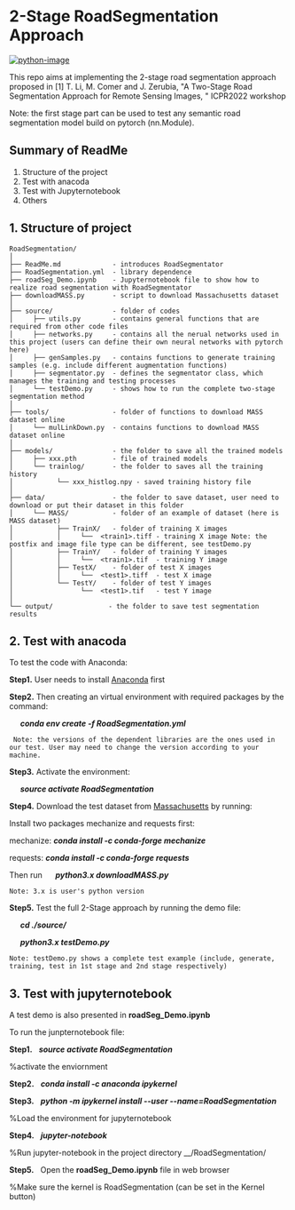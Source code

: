 # 2-Stage RoadSegmentation Approach

[![python-image]][python-url]

This repo aims at implementing the 2-stage road segmentation approach proposed in [1] T. Li, M. Comer and J. Zerubia, "A Two-Stage Road Segmentation Approach for Remote Sensing Images, " ICPR2022 workshop

Note: the first stage part can be used to test any semantic road segmentation model build on pytorch (nn.Module).

## Summary of ReadMe

1. Structure of the project
2. Test with anacoda
3. Test with Jupyternotebook 
4. Others


## 1. Structure of project
  ```
RoadSegmentation/
│
├── ReadMe.md             - introduces RoadSegmentator
├── RoadSegmentation.yml  - library dependence
├── roadSeg_Demo.ipynb    - Jupyternotebook file to show how to realize road segmentation with RoadSegmentator
├── downloadMASS.py       - script to download Massachusetts dataset
│
├── source/               - folder of codes
│     ├── utils.py        - contains general functions that are required from other code files
│     ├── networks.py     - contains all the nerual networks used in this project (users can define their own neural networks with pytorch here)
│     ├── genSamples.py   - contains functions to generate training samples (e.g. include different augmentation functions)
│     ├── segmentator.py  - defines the segmentator class, which manages the training and testing processes               
│     └── testDemo.py     - shows how to run the complete two-stage segmentation method  
│
├── tools/                - folder of functions to download MASS dataset online
│     └── mulLinkDown.py  - contains functions to download MASS dataset online
│
├── models/               - the folder to save all the trained models
│     ├── xxx.pth         - file of trained models 
│     └── trainlog/       - the folder to saves all the training history
│           └── xxx_histlog.npy - saved training history file
│
├── data/                 - the folder to save dataset, user need to download or put their dataset in this folder
│     └── MASS/           - folder of an example of dataset (here is MASS dataset)
│           ├── TrainX/   - folder of training X images
│           │     └──  <train1>.tiff - training X image Note: the postfix and image file type can be different, see testDemo.py
│           ├── TrainY/   - folder of training Y images
│           │     └──  <train1>.tif  - training Y image
│           ├── TestX/    - folder of test X images
│           │     └──  <test1>.tiff  - test X image
│           └── TestY/    - folder of test Y images
│                 └──  <test1>.tif   - test Y image
│
└── output/              - the folder to save test segmentation results
  ```
## 2. Test with anacoda

To test the code with Anaconda:

**Step1.** User needs to install [Anaconda](https://www.anaconda.com) first

**Step2.** Then creating an virtual environment with required packages by the command:

&nbsp;&nbsp;&nbsp;&nbsp;   ***conda env create -f RoadSegmentation.yml***

     Note: the versions of the dependent libraries are the ones used in our test. User may need to change the version according to your machine.
    
**Step3.** Activate the environment:

&nbsp;&nbsp;&nbsp;&nbsp;   ***source activate RoadSegmentation***
    
**Step4.** Download the test dataset from [Massachusetts](https://www.cs.toronto.edu/~vmnih/data/) by running:

Install two packages mechanize and requests first:

mechanize: ***conda install -c conda-forge mechanize***

requests:  ***conda install -c conda-forge requests***

Then run &nbsp;&nbsp;&nbsp;&nbsp;   ***python3.x downloadMASS.py*** 
    
    Note: 3.x is user's python version
    
**Step5.** Test the full 2-Stage approach by running the demo file:

&nbsp;&nbsp;&nbsp;&nbsp;   ***cd ./source/***
   
&nbsp;&nbsp;&nbsp;&nbsp;   ***python3.x testDemo.py***
   
    Note: testDemo.py shows a complete test example (include, generate, training, test in 1st stage and 2nd stage respectively) 

## 3. Test with jupyternotebook

A test demo is also presented in **roadSeg_Demo.ipynb**

To run the junpternotebook file:

**Step1.** &nbsp; ***source activate RoadSegmentation***     

%activate the enviornment

**Step2.** &nbsp; ***conda install -c anaconda ipykernel***

**Step3.** &nbsp; ***python -m ipykernel install --user --name=RoadSegmentation***  

%Load the environment for jupyternotebook

**Step4.** &nbsp; ***jupyter-notebook***

%Run jupyter-notebook in the project directory __/RoadSegmentation/

**Step5.** &nbsp; Open the **roadSeg_Demo.ipynb** file in web browser

%Make sure the kernel is RoadSegmentation (can be set in the Kernel button)




[python-image]: https://img.shields.io/badge/Python-3.x-ff69b4.svg
[python-url]: https://www.python.org/
[pytorch-image]: https://img.shields.io/badge/PyTorch-1.3-2BAF2B.svg
[pytorch-url]: https://pytorch.org/
[lic-image]: https://img.shields.io/badge/Apache-2.0-blue.svg
[lic-url]: #
